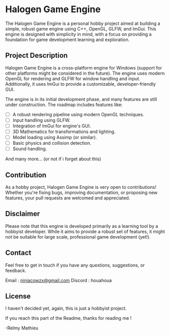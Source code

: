 # Halogen Game Engine 

The Halogen Game Engine is a personal hobby project aimed at building a simple, robust game engine using C++, OpenGL, GLFW, and ImGui. This engine is designed with simplicity in mind, with a focus on providing a foundation for game development learning and exploration.

## Project Description

Halogen Game Engine is a cross-platform engine for Windows (support for other platforms might be considered in the future). The engine uses modern OpenGL for rendering and GLFW for window handling and input. Additionally, it uses ImGui to provide a customizable, developer-friendly GUI.

The engine is in its initial development phase, and many features are still under construction. The roadmap includes features like:

- [ ] A robust rendering pipeline using modern OpenGL techniques.
- [ ] Input handling using GLFW.
- [ ] Integration of ImGui for engine's GUI.
- [ ] 3D Mathematics for transformations and lighting.
- [ ] Model loading using Assimp (or similar).
- [ ] Basic physics and collision detection.
- [ ] Sound handling.

And many more...
(or not if i forget about this)

## Contribution

As a hobby project, Halogen Game Engine is very open to contributions! Whether you're fixing bugs, improving documentation, or proposing new features, your pull requests are welcomed and appreciated.

## Disclaimer

Please note that this engine is developed primarily as a learning tool by a hobbyist developer. While it aims to provide a robust set of features, it might not be suitable for large scale, professional game development (yet!).

## Contact

Feel free to get in touch if you have any questions, suggestions, or feedback. 

Email : ninjacowzx@gmail.com
Discord : houahoua

## License

I haven't decided yet, again, this is just a hobbyist project.

If you reach this part of the Readme, thanks for reading me !

  -Relmy Mathieu

